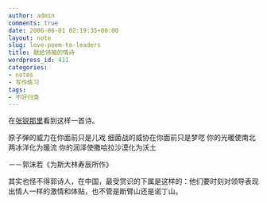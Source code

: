 ```yaml
---
author: admin
comments: true
date: 2006-06-01 02:19:35+00:00
layout: note
slug: love-poem-to-leaders
title: 献给领袖的情诗
wordpress_id: 411
categories:
- notes
- 写作练习
tags:
- 不好归类
---
```


在[张锐那里](http://blog.donews.com/zrde/)看到这样一首诗。

原子弹的威力在你面前只是儿戏
细菌战的威协在你面前只是梦呓
你的光暖使南北两冰洋化为暖流
你的润泽使撒哈拉沙漠化为沃土

－－郭沫若《为斯大林寿辰所作》

其实也怪不得郭诗人，在中国，最受赏识的下属是这样的：他们要时刻对领导表现出情人一样的激情和体贴，也不管是断臂山还是诺丁山。
